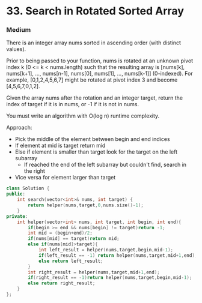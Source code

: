 # 33. Search in Rotated Sorted Array
### Medium

There is an integer array nums sorted in ascending order (with distinct values).

Prior to being passed to your function, nums is rotated at an unknown pivot index k (0 <= k < nums.length) such that the resulting array is [nums[k], nums[k+1], ..., nums[n-1], nums[0], nums[1], ..., nums[k-1]] (0-indexed). For example, [0,1,2,4,5,6,7] might be rotated at pivot index 3 and become [4,5,6,7,0,1,2].

Given the array nums after the rotation and an integer target, return the index of target if it is in nums, or -1 if it is not in nums.

You must write an algorithm with O(log n) runtime complexity.

Approach:
* Pick the middle of the element between begin and end indices
* If element at mid is target return mid
* Else if element is smaller than target look for the target on the left subarray
    * If reached the end of the left subarray but couldn't find, search in the right
* Vice versa for element larger than target

```cpp
class Solution {
public:
    int search(vector<int>& nums, int target) {
        return helper(nums,target,0,nums.size()-1);
    }
private:
    int helper(vector<int> nums, int target, int begin, int end){
        if(begin >= end && nums[begin] != target)return -1;
        int mid = (begin+end)/2;
        if(nums[mid] == target)return mid;
        else if(nums[mid]>target){
            int left_result = helper(nums,target,begin,mid-1);
            if(left_result == -1) return helper(nums,target,mid+1,end);
            else return left_result;
        }
        int right_result = helper(nums,target,mid+1,end);
        if(right_result == -1)return helper(nums,target,begin,mid-1);
        else return right_result;
    }
};
```